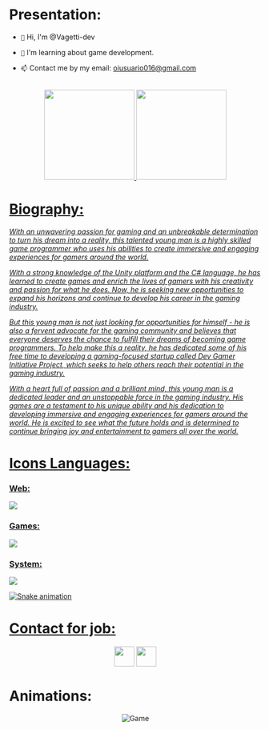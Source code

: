 <h1>Presentation:</h1>

- `👋` Hi, I'm @Vagetti-dev

- `👀` I'm learning about game development.

- `📫` Contact me by my email: oiusuario016@gmail.com

<br>

<div align="center">
  <a href="https://github.com/DevFalconsz">
  <img height="180em" src="https://github-readme-stats.vercel.app/api?username=DevFalconsz&show_icons=true&theme=dark&include_all_commits=true&count_private=false"/> 
  <img height="180em" src="https://github-readme-stats.vercel.app/api/top-langs/?username=DevFalconsz&layout=compact&langs_count=99&theme=dark"/>
</div>
  
<p></p>
  
<h1>Biography:</h1>
<p><i>With an unwavering passion for gaming and an unbreakable determination to turn his dream into a reality, this talented young man is a highly skilled game programmer who uses his abilities to create immersive and engaging experiences for gamers around the world.</p>

<p>With a strong knowledge of the Unity platform and the C# language, he has learned to create games and enrich the lives of gamers with his creativity and passion for what he does. Now, he is seeking new opportunities to expand his horizons and continue to develop his career in the gaming industry.</p>

<p>But this young man is not just looking for opportunities for himself - he is also a fervent advocate for the gaming community and believes that everyone deserves the chance to fulfill their dreams of becoming game programmers. To help make this a reality, he has dedicated some of his free time to developing a gaming-focused startup called Dev Gamer Initiative Project, which seeks to help others reach their potential in the gaming industry.</p>

<p>With a heart full of passion and a brilliant mind, this young man is a dedicated leader and an unstoppable force in the gaming industry. His games are a testament to his unique ability and his dedication to developing immersive and engaging experiences for gamers around the world. He is excited to see what the future holds and is determined to continue bringing joy and entertainment to gamers all over the world.</i></p>
 
<h1>Icons Languages:</h1>

<!--
 <div style="display: inline_block"><br>
   <img align="center" alt="Python" width="40px" src="https://raw.githubusercontent.com/github/explore/master/topics/python/python.png" />
   <img align="center" alt="Rafa-Js" height="30" width="40" src="https://raw.githubusercontent.com/devicons/devicon/master/icons/javascript/javascript-plain.svg">
   <img align="center" alt="Rafa-HTML" height="30" width="40" src="https://raw.githubusercontent.com/devicons/devicon/master/icons/html5/html5-original.svg">
   <img align="center" alt="Rafa-CSS" height="30" width="40" src="https://raw.githubusercontent.com/devicons/devicon/master/icons/css3/css3-original.svg">
   <img align="center" alt="Rafa-Csharp" height="30" width="40" src="https://raw.githubusercontent.com/devicons/devicon/master/icons/csharp/csharp-original.svg">
 </div>
-->
 
<h3>Web:</h3>
<img src="https://skillicons.dev/icons?i=html,css,js,vercel,python" />
<h3>Games:</h3>
<img src="https://skillicons.dev/icons?i=cs,cpp,unity,vscode,blender,discord,github" />
<h3>System:</h3>
<img src="https://skillicons.dev/icons?i=linux,bash,powershell,arduino, " />

![Snake animation](https://github.com/Vagetti-dev/snake-animation/blob/main/Snake%20Animation.svg)
  
<h1>Contact for job:</h1>
<div style="display: inline_block" align="center">
 <a href="https://www.linkedin.com/in/patrick-oliveira-vagetti-4743aa258/"><img src="https://cdn2.iconfinder.com/data/icons/social-media-2285/512/1_Linkedin_unofficial_colored_svg-128.png" width="40"></a>
  <a href="https://www.instagram.com/dpg.gameproduction/"><img src="https://skillicons.dev/icons?i=instagram" width="40"></a>
</div>


<h1>Animations:</h1>
<div align="center">
  <img src="https://64.media.tumblr.com/a9c53176e47b99f3e8bfd22e86d0bbd5/tumblr_inline_pazzcrmIlT1qafrh6_500.gifv" alt="Game">
</div>
